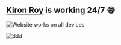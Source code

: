 ## [Kiron Roy](https://kironroy.github.io/) is working 24/7 :sweat_smile:


![Website works on all devices](https://cdn.glitch.me/e388522d-6452-490a-b12c-129c1bef4aa2%2Fgit.jpg?v=1633495277007)

![ddd](https://cdn.glitch.me/e388522d-6452-490a-b12c-129c1bef4aa2%2FR.gif?v=1633505132398)
